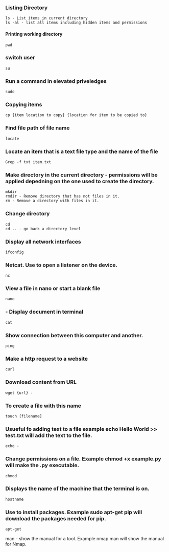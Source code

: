 ### Listing Directory
```
ls - List items in current directory 
ls -al - list all items including hidden items and permissions
```
#### Printing working directory 
```
pwd 
```

### switch user
```
su
```

### Run a command in elevated priveledges
```
sudo
```
### Copying items
```
cp {item location to copy} {location for item to be copied to}
```  
  
### Find file path of file name
```
locate
```

### Locate an item that is a text file type and the name of the file
```
Grep -f txt item.txt 
```

### Make directory in the current directory - permissions will be applied depedning on the one used to create the directory.
```
mkdir  
rmdir - Remove directory that has not files in it.  
rm - Remove a directory with files in it.  
```

###  Change directory 
```
cd  
cd .. - go back a directory level
```
### Display all network interfaces
```
ifconfig
```
### Netcat. Use to open a listener on the device. 
```
nc
```
### View a file in nano or start a blank file
```
nano
```
### - Display document in terminal
```
cat
```
### Show connection between this computer and another.
```
ping
```
### Make a http request to a website 
```
curl
```
### Download content from URL
```
wget {url} - 
```

### To create a file with this name
```
touch [filename]
```
### Usueful fo adding text to a file example echo Hello World >> test.txt will add the text to the file.
```
echo - 
```
### Change permissions on a file. Example chmod +x example.py will make the .py executable.
```
chmod 
```
### Displays the name of the machine that the terminal is on.
```
hostname 
```

### Use to install packages. Example sudo apt-get pip will download the packages needed for pip.
```
apt-get 
```













man - show the manual for a tool. Example nmap man will show the manual for Nmap.



